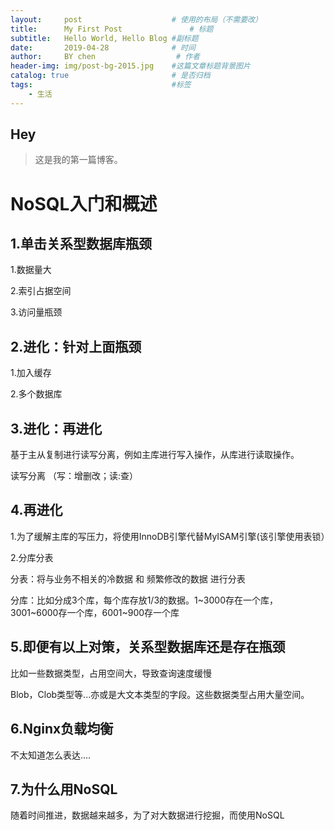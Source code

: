 ```yaml
---
layout:     post                    # 使用的布局（不需要改）
title:      My First Post               # 标题 
subtitle:   Hello World, Hello Blog #副标题
date:       2019-04-28              # 时间
author:     BY chen                  # 作者
header-img: img/post-bg-2015.jpg    #这篇文章标题背景图片
catalog: true                       # 是否归档
tags:                               #标签
    - 生活
---
```


## Hey
>这是我的第一篇博客。

# NoSQL入门和概述

## 1.单击关系型数据库瓶颈

1.数据量大

2.索引占据空间

3.访问量瓶颈

## 2.进化：针对上面瓶颈

1.加入缓存

2.多个数据库

## 3.进化：再进化

基于主从复制进行读写分离，例如主库进行写入操作，从库进行读取操作。

读写分离 （写：增删改；读:查）

## 4.再进化

1.为了缓解主库的写压力，将使用InnoDB引擎代替MyISAM引擎(该引擎使用表锁）

2.分库分表

分表：将与业务不相关的冷数据 和 频繁修改的数据 进行分表

分库：比如分成3个库，每个库存放1/3的数据。1~3000存在一个库，3001~6000存一个库，6001~900存一个库

## 5.即便有以上对策，关系型数据库还是存在瓶颈

比如一些数据类型，占用空间大，导致查询速度缓慢

Blob，Clob类型等...亦或是大文本类型的字段。这些数据类型占用大量空间。

## 6.Nginx负载均衡

不太知道怎么表达....

## 7.为什么用NoSQL

随着时间推进，数据越来越多，为了对大数据进行挖掘，而使用NoSQL









